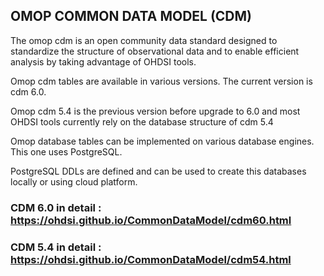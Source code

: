## OMOP COMMON DATA MODEL (CDM)

The omop cdm is an open community data standard designed to standardize the structure of observational data and to enable efficient analysis 
by taking advantage of OHDSI tools.

Omop cdm tables are available in various versions. The current version is cdm 6.0. 

Omop cdm 5.4 is the previous version before upgrade to 6.0 and most OHDSI tools currently rely on the database structure of cdm 5.4

Omop database tables can be implemented on various database engines. This one uses PostgreSQL.

PostgreSQL DDLs are defined and can be used to create this databases locally or using cloud platform.

### CDM 6.0 in detail : https://ohdsi.github.io/CommonDataModel/cdm60.html

### CDM 5.4 in detail : https://ohdsi.github.io/CommonDataModel/cdm54.html



